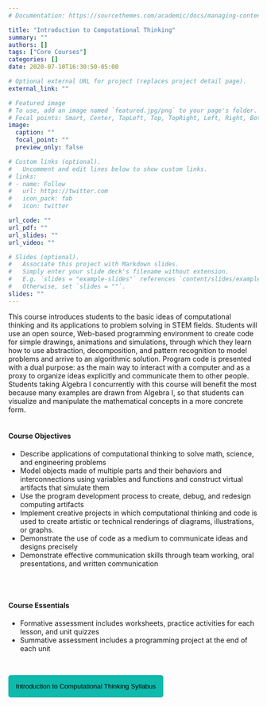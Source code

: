 ```yaml
---
# Documentation: https://sourcethemes.com/academic/docs/managing-content/

title: "Introduction to Computational Thinking"
summary: ""
authors: []
tags: ["Core Courses"]
categories: []
date: 2020-07-10T16:30:50-05:00

# Optional external URL for project (replaces project detail page).
external_link: ""

# Featured image
# To use, add an image named `featured.jpg/png` to your page's folder.
# Focal points: Smart, Center, TopLeft, Top, TopRight, Left, Right, BottomLeft, Bottom, BottomRight.
image:
  caption: ""
  focal_point: ""
  preview_only: false

# Custom links (optional).
#   Uncomment and edit lines below to show custom links.
# links:
# - name: Follow
#   url: https://twitter.com
#   icon_pack: fab
#   icon: twitter

url_code: ""
url_pdf: ""
url_slides: ""
url_video: ""

# Slides (optional).
#   Associate this project with Markdown slides.
#   Simply enter your slide deck's filename without extension.
#   E.g. `slides = "example-slides"` references `content/slides/example-slides.md`.
#   Otherwise, set `slides = ""`.
slides: ""
---
```


This course introduces students to the basic ideas of computational thinking and its applications to problem solving in STEM fields. Students will use an open source, Web-based programming environment to create code for simple drawings, animations and simulations, through which they learn how to use abstraction, decomposition, and pattern recognition to model problems and arrive to an algorithmic solution. Program code is presented with a dual purpose: as the main way to interact with a computer and as a proxy to organize ideas explicitly and communicate them to other people. Students taking Algebra I concurrently with this course will benefit the most because many examples are drawn from Algebra I, so that students can visualize and manipulate the mathematical concepts in a more concrete form. 
<br>
<br>

#### Course Objectives 
- Describe applications of computational thinking to solve math, science, and engineering problems 
- Model objects made of multiple parts and their behaviors and interconnections using variables and functions and construct virtual artifacts that simulate them 
- Use the program development process to create, debug, and redesign computing artifacts 
- Implement creative projects in which computational thinking and code is used to create artistic or technical renderings of diagrams, illustrations, or graphs. 
- Demonstrate the use of code as a medium to communicate ideas and designs precisely 
- Demonstrate effective communication skills through team working, oral presentations, and written communication 
<br>
<br>

#### Course Essentials 
- Formative assessment includes worksheets, practice activities for each lesson, and unit quizzes
- Summative assessment includes a programming project at the end of each unit  
<br>

<a href="../../downloads/ICT.pdf" target="_blank"> <button style= "background-color:#0fbaad; border: none ; border-radius: 5px; padding: 15px"> Introduction to Computational Thinking Syllabus </button></a>
